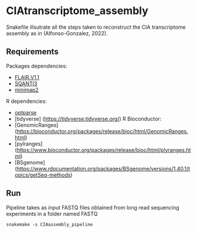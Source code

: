 # CIAtranscriptome_assembly

Snakefile illsutrate all the steps taken to reconstruct the CIA transcriptome assembly as in (Alfonso-Gonzalez, 2022). 

## Requirements 

Packages dependencies:

* [FLAIR.V1.1](https://github.com/BrooksLabUCSC/flair/tree/v1.0)
* [SQANTI3](https://github.com/ConesaLab/SQANTI3)
* [minimap2](https://github.com/lh3/minimap2)

R dependencies: 
* [optparse](https://cran.r-project.org/web/packages/optparse/index.html)  
* [tidyverse] (https://tidyverse.tidyverse.org/) 
R Bioconductor: 
* [GenomicRanges] (https://bioconductor.org/packages/release/bioc/html/GenomicRanges.html) 
* [pylranges] (https://www.bioconductor.org/packages/release/bioc/html/plyranges.html)
* [BSgenome] (https://www.rdocumentation.org/packages/BSgenome/versions/1.40.1/topics/getSeq-methods) 


## Run 

Pipeline takes as input FASTQ files obtained from long read sequencing experiments in a folder named FASTQ

```
snakemake -s CIAassembly_pipeline  
```

